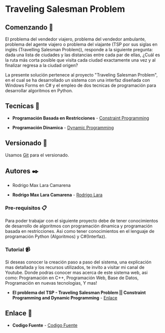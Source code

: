 # Traveling Salesman Problem

## Comenzando 🚀

El problema del vendedor viajero, problema del vendedor ambulante, problema del agente viajero o problema del viajante (TSP por sus siglas en inglés (Travelling Salesman Problem)), responde a la siguiente pregunta: dada una lista de ciudades y las distancias entre cada par de ellas, ¿Cuál es la ruta más corta posible que visita cada ciudad exactamente una vez y al finalizar regresa a la ciudad origen?

La presente solución pertenece al proyecto "Traveling Salesman Problem", en el cual se ha desarrollado un sistema con una interfaz diseñada con Windows Forms en C#  y el empleo de dos tecnicas de programación para desarrollar algoritmos en Python.

## Tecnicas 📌

* **Programación Basada en Restricciones** -  [Constraint Programming](https://es.wikipedia.org/wiki/Programaci%C3%B3n_con_restricciones)

* **Programación Dinamica** -  [Dynamic Programming](https://es.wikipedia.org/wiki/Programaci%C3%B3n_din%C3%A1mica)

## Versionado 📌

Usamos [Git](https://git-scm.com/) para el versionado.

## Autores ✒️

- Rodrigo Max Lara Camarena

* **Rodrigo Max Lara Camarena** -  [Rodrigo Lara](https://www.linkedin.com/in/rodrigolara05)

### Pre-requisitos 📋

Para poder trabajar con el siguiente proyecto debe de tener conocimientos de desarrollo de algoritmos con programación dinamica y programación basada en restricciones.
Asi como tener conocimientos en el lenguaje de programación Python (Algoritmos) y C#(Interfaz).

### Tutorial 📹

Si deseas conocer la creación paso a paso del sistema, una explicación mas detallada y los recursos utilizados, te invito a visitar mi canal de Youtube. Donde podras conocer mas acerca de este sistema web, asi como:
  Programación en C++,
  Programación Web,
  Base de Datos,
  Programación en nuevas tecnologias,
  Y mas!
  
* **El problema del TSP - Traveling Salesman Problem || Constraint Programming and Dynamic Programming** -  [Enlace](https://youtu.be/imdeDqnsiAg)
  
## Enlace 🔗

* **Codigo Fuente** -  [Codigo Fuente](https://www.youtube.com/codigofuente)
